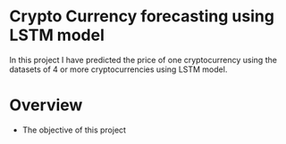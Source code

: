 # Crypto Currency forecasting using LSTM model
In this project I have predicted the price of one cryptocurrency using the datasets of 4 or more cryptocurrencies using LSTM model.

# Overview
 * The objective of this project

